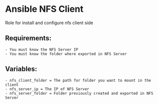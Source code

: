 # Ansible NFS Client

Role for install and configure nfs client side


## Requirements:
```
- You must know the NFS Server IP
- You must know the folder where exported in NFS Server
```

## Variables:
```
- nfs_client_folder = The path for folder you want to mount in the client
- nfs_server_ip = The IP of NFS Server
- nfs_server_folder = Folder previously created and exported in NFS Server
```
